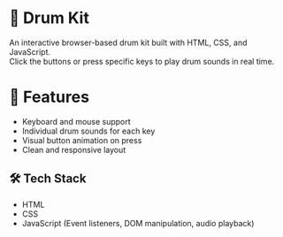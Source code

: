 # 🥁 Drum Kit

An interactive browser-based drum kit built with HTML, CSS, and JavaScript.  
Click the buttons or press specific keys to play drum sounds in real time.

# 🔧 Features

- Keyboard and mouse support
- Individual drum sounds for each key
- Visual button animation on press
- Clean and responsive layout

## 🛠️ Tech Stack

- HTML
- CSS
- JavaScript (Event listeners, DOM manipulation, audio playback)
